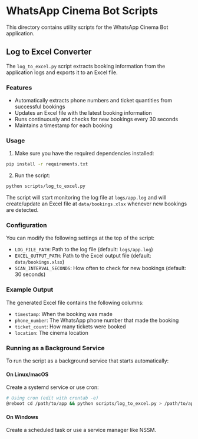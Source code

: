 # WhatsApp Cinema Bot Scripts

This directory contains utility scripts for the WhatsApp Cinema Bot application.

## Log to Excel Converter

The `log_to_excel.py` script extracts booking information from the application logs and exports it to an Excel file.

### Features

- Automatically extracts phone numbers and ticket quantities from successful bookings
- Updates an Excel file with the latest booking information
- Runs continuously and checks for new bookings every 30 seconds
- Maintains a timestamp for each booking

### Usage

1. Make sure you have the required dependencies installed:

```bash
pip install -r requirements.txt
```

2. Run the script:

```bash
python scripts/log_to_excel.py
```

The script will start monitoring the log file at `logs/app.log` and will create/update an Excel file at `data/bookings.xlsx` whenever new bookings are detected.

### Configuration

You can modify the following settings at the top of the script:

- `LOG_FILE_PATH`: Path to the log file (default: `logs/app.log`)
- `EXCEL_OUTPUT_PATH`: Path to the Excel output file (default: `data/bookings.xlsx`)
- `SCAN_INTERVAL_SECONDS`: How often to check for new bookings (default: 30 seconds)

### Example Output

The generated Excel file contains the following columns:

- `timestamp`: When the booking was made
- `phone_number`: The WhatsApp phone number that made the booking
- `ticket_count`: How many tickets were booked
- `location`: The cinema location

### Running as a Background Service

To run the script as a background service that starts automatically:

#### On Linux/macOS

Create a systemd service or use cron:

```bash
# Using cron (edit with crontab -e)
@reboot cd /path/to/app && python scripts/log_to_excel.py > /path/to/app/logs/excel_converter.log 2>&1
```

#### On Windows

Create a scheduled task or use a service manager like NSSM. 